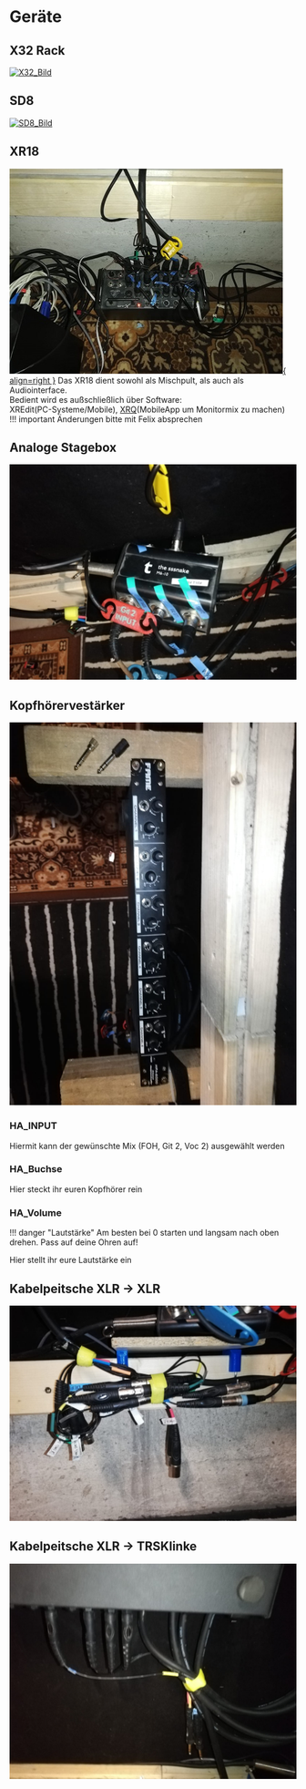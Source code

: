 # Geräte

## X32 Rack

[![X32_Bild](images/whatsapp/X32.jpg "X32")](https://www.thomann.de/de/behringer_x32_rack.htm)

## SD8

[![SD8_Bild](images/whatsapp/SD8.jpg "SD8")](https://www.thomann.de/de/behringer_sd8.htm)

## XR18

[![XR18_Bild](images/whatsapp/XR18_small.jpg "XR18"){ align=right }](https://www.thomann.de/de/behringer_x_air_xr18.htm)
Das XR18 dient sowohl als Mischpult, als auch als Audiointerface.  
Bedient wird es außschließlich über Software:  
XREdit(PC-Systeme/Mobile), [XRQ](https://play.google.com/store/apps/details?id=com.behringer.android.control.app.xairq&gl=DE)(MobileApp um Monitormix zu machen)  
!!! important
    Änderungen bitte mit Felix absprechen

## Analoge Stagebox

[![SBA](images/whatsapp/SBA.jpg "SBA")](https://www.thomann.de/de/the_sssnake_m6_multicorekabel.htm)

## Kopfhörervestärker

[![Kopfhörerverstärker_Bild](images/whatsapp/headphones_amp.jpg "Kopfhörerverstärker")](https://www.musicstore.de/de_DE/EUR/Fame-Audio-HPA-6000/art-REC0011279-000)

### HA_INPUT

Hiermit kann der gewünschte Mix (FOH, Git 2, Voc 2) ausgewählt werden  

### HA_Buchse

Hier steckt ihr euren Kopfhörer rein

### HA_Volume

!!! danger "Lautstärke"
    Am besten bei 0 starten und langsam nach oben drehen. Pass auf deine Ohren auf!

Hier stellt ihr eure Lautstärke ein

## Kabelpeitsche XLR -> XLR

[![XLR](images/whatsapp/peitsche_xlr.jpg "XLR")](https://www.musicstore.de/de_DE/EUR/MUSIC-STORE-MC-08-8-fach-Multicore-3m-XLR-female-XLR-male/art-PAH0009342-000)

## Kabelpeitsche XLR -> TRSKlinke

[![Klinke_Bild](images/whatsapp/peitsche_klinke.jpg "Klinke")](https://www.musicstore.de/de_DE/EUR/MUSIC-STORE-MC-08-8-fach-Multicore-3m-XLR-female-Klinke-symmetrisch/art-PAH0009344-000)